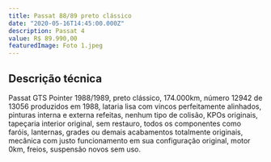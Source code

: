 ```yaml
---
title: Passat 88/89 preto clássico
date: "2020-05-16T14:45:00.000Z"
description: Passat 4
value: R$ 89.990,00
featuredImage: Foto 1.jpeg
---
```


## Descrição técnica

Passat GTS Pointer 1988/1989, preto clássico, 174.000km, número 12942 de 13056 produzidos em 1988, lataria lisa com vincos perfeitamente alinhados, pinturas interna e externa refeitas, nenhum tipo de colisão, KPOs originais, tapeçaria interior original, sem restauro, todos os componentes como faróis, lanternas, grades ou demais acabamentos totalmente originais, mecânica com justo funcionamento em sua configuração original, motor 0km, freios, suspensão novos sem uso.